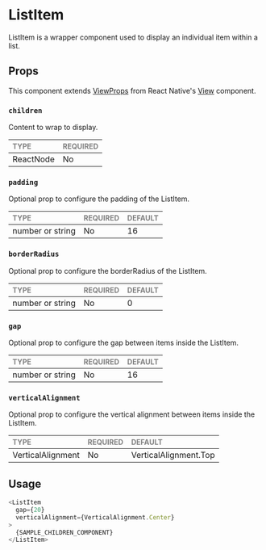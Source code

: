 # ListItem

ListItem is a wrapper component used to display an individual item within a list.

## Props

This component extends [ViewProps](https://reactnative.dev/docs/view-style-props) from React Native's [View](https://reactnative.dev/docs/view) component.

### `children`

Content to wrap to display.

| <span style="color:gray;font-size:14px">TYPE</span> | <span style="color:gray;font-size:14px">REQUIRED</span> |
| :-------------------------------------------------- | :------------------------------------------------------ |
| ReactNode                                          | No                                                     |

### `padding`

Optional prop to configure the padding of the ListItem.

| <span style="color:gray;font-size:14px">TYPE</span> | <span style="color:gray;font-size:14px">REQUIRED</span> | <span style="color:gray;font-size:14px">DEFAULT</span> |
| :-------------------------------------------------- | :------------------------------------------------------ | :----------------------------------------------------- |
| number or string                                            | No                                                     |                   16                                         |

### `borderRadius`

Optional prop to configure the borderRadius of the ListItem.

| <span style="color:gray;font-size:14px">TYPE</span> | <span style="color:gray;font-size:14px">REQUIRED</span> | <span style="color:gray;font-size:14px">DEFAULT</span> |
| :-------------------------------------------------- | :------------------------------------------------------ | :----------------------------------------------------- |
| number or string                                            | No                                                     |                   0                                         |

### `gap`

Optional prop to configure the gap between items inside the ListItem.

| <span style="color:gray;font-size:14px">TYPE</span> | <span style="color:gray;font-size:14px">REQUIRED</span> | <span style="color:gray;font-size:14px">DEFAULT</span> |
| :-------------------------------------------------- | :------------------------------------------------------ | :----------------------------------------------------- |
| number or string                                            | No                                                     |                   16                                         |

### `verticalAlignment`

Optional prop to configure the vertical alignment between items inside the ListItem.

| <span style="color:gray;font-size:14px">TYPE</span> | <span style="color:gray;font-size:14px">REQUIRED</span> | <span style="color:gray;font-size:14px">DEFAULT</span> |
| :-------------------------------------------------- | :------------------------------------------------------ | :----------------------------------------------------- |
| VerticalAlignment                                            | No                                                     |                   VerticalAlignment.Top                                         |

## Usage

```javascript
<ListItem 
  gap={20} 
  verticalAlignment={VerticalAlignment.Center}
>
  {SAMPLE_CHILDREN_COMPONENT}
</ListItem>
```
